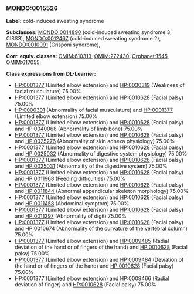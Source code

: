 
### [MONDO:0015526](http://purl.obolibrary.org/obo/MONDO_0015526)
**Label:** cold-induced sweating syndrome

**Subclasses:** [MONDO:0014890](http://purl.obolibrary.org/obo/MONDO_0014890) (cold-induced sweating syndrome 3; CISS3), [MONDO:0012467](http://purl.obolibrary.org/obo/MONDO_0012467) (cold-induced sweating syndrome 2), [MONDO:0010091](http://purl.obolibrary.org/obo/MONDO_0010091) (Crisponi syndrome), 

**Corr. equiv. classes:** [OMIM:610313](http://purl.obolibrary.org/obo/OMIM_610313), [OMIM:272430](http://purl.obolibrary.org/obo/OMIM_272430), [Orphanet:1545](http://www.orpha.net/ORDO/Orphanet_1545), [OMIM:617055](http://purl.obolibrary.org/obo/OMIM_617055), 

**Class expressions from DL-Learner:**

- [HP:0001377](http://purl.obolibrary.org/obo/HP_0001377) (Limited elbow extension) and [HP:0030319](http://purl.obolibrary.org/obo/HP_0030319) (Weakness of facial musculature) 75.00%
- [HP:0001377](http://purl.obolibrary.org/obo/HP_0001377) (Limited elbow extension) and [HP:0010628](http://purl.obolibrary.org/obo/HP_0010628) (Facial palsy) 75.00%
- [HP:0000301](http://purl.obolibrary.org/obo/HP_0000301) (Abnormality of facial musculature) and [HP:0001377](http://purl.obolibrary.org/obo/HP_0001377) (Limited elbow extension) 75.00%
- [HP:0001377](http://purl.obolibrary.org/obo/HP_0001377) (Limited elbow extension) and [HP:0010628](http://purl.obolibrary.org/obo/HP_0010628) (Facial palsy) and [HP:0040068](http://purl.obolibrary.org/obo/HP_0040068) (Abnormality of limb bone) 75.00%
- [HP:0001377](http://purl.obolibrary.org/obo/HP_0001377) (Limited elbow extension) and [HP:0010628](http://purl.obolibrary.org/obo/HP_0010628) (Facial palsy) and [HP:0025276](http://purl.obolibrary.org/obo/HP_0025276) (Abnormality of skin adnexa physiology) 75.00%
- [HP:0001377](http://purl.obolibrary.org/obo/HP_0001377) (Limited elbow extension) and [HP:0010628](http://purl.obolibrary.org/obo/HP_0010628) (Facial palsy) and [HP:0025032](http://purl.obolibrary.org/obo/HP_0025032) (Abnormality of digestive system physiology) 75.00%
- [HP:0001377](http://purl.obolibrary.org/obo/HP_0001377) (Limited elbow extension) and [HP:0010628](http://purl.obolibrary.org/obo/HP_0010628) (Facial palsy) and [HP:0025031](http://purl.obolibrary.org/obo/HP_0025031) (Abnormality of the digestive system) 75.00%
- [HP:0001377](http://purl.obolibrary.org/obo/HP_0001377) (Limited elbow extension) and [HP:0010628](http://purl.obolibrary.org/obo/HP_0010628) (Facial palsy) and [HP:0011968](http://purl.obolibrary.org/obo/HP_0011968) (Feeding difficulties) 75.00%
- [HP:0001377](http://purl.obolibrary.org/obo/HP_0001377) (Limited elbow extension) and [HP:0010628](http://purl.obolibrary.org/obo/HP_0010628) (Facial palsy) and [HP:0011844](http://purl.obolibrary.org/obo/HP_0011844) (Abnormal appendicular skeleton morphology) 75.00%
- [HP:0001377](http://purl.obolibrary.org/obo/HP_0001377) (Limited elbow extension) and [HP:0010628](http://purl.obolibrary.org/obo/HP_0010628) (Facial palsy) and [HP:0011458](http://purl.obolibrary.org/obo/HP_0011458) (Abdominal symptom) 75.00%
- [HP:0001377](http://purl.obolibrary.org/obo/HP_0001377) (Limited elbow extension) and [HP:0010628](http://purl.obolibrary.org/obo/HP_0010628) (Facial palsy) and [HP:0011297](http://purl.obolibrary.org/obo/HP_0011297) (Abnormality of digit) 75.00%
- [HP:0001377](http://purl.obolibrary.org/obo/HP_0001377) (Limited elbow extension) and [HP:0010628](http://purl.obolibrary.org/obo/HP_0010628) (Facial palsy) and [HP:0010674](http://purl.obolibrary.org/obo/HP_0010674) (Abnormality of the curvature of the vertebral column) 75.00%
- [HP:0001377](http://purl.obolibrary.org/obo/HP_0001377) (Limited elbow extension) and [HP:0009485](http://purl.obolibrary.org/obo/HP_0009485) (Radial deviation of the hand or of fingers of the hand) and [HP:0010628](http://purl.obolibrary.org/obo/HP_0010628) (Facial palsy) 75.00%
- [HP:0001377](http://purl.obolibrary.org/obo/HP_0001377) (Limited elbow extension) and [HP:0009484](http://purl.obolibrary.org/obo/HP_0009484) (Deviation of the hand or of fingers of the hand) and [HP:0010628](http://purl.obolibrary.org/obo/HP_0010628) (Facial palsy) 75.00%
- [HP:0001377](http://purl.obolibrary.org/obo/HP_0001377) (Limited elbow extension) and [HP:0009466](http://purl.obolibrary.org/obo/HP_0009466) (Radial deviation of finger) and [HP:0010628](http://purl.obolibrary.org/obo/HP_0010628) (Facial palsy) 75.00%


